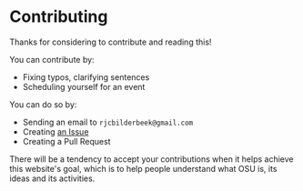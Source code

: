 # Contributing

Thanks for considering to contribute and reading this!

You can contribute by:

- Fixing typos, clarifying sentences
- Scheduling yourself for an event

You can do so by:

- Sending an email to `rjcbilderbeek@gmail.com`
- Creating [an Issue](https://github.com/open-science-uppsala/open_science_uppsala/issues)
- Creating a Pull Request

There will be a tendency to accept your contributions
when it helps achieve this website's goal,
which is to help people understand what OSU is, its ideas
and its activities.
